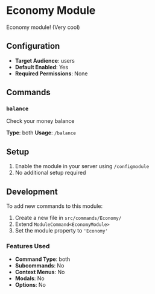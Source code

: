 # Economy Module

Economy module! (Very cool)

## Configuration

- **Target Audience**: users
- **Default Enabled**: Yes
- **Required Permissions**: None

## Commands

### `balance`
Check your money balance

**Type**: both
**Usage**: `/balance`

## Setup

1. Enable the module in your server using `/configmodule`
2. No additional setup required

## Development

To add new commands to this module:
1. Create a new file in `src/commands/Economy/`
2. Extend `ModuleCommand<EconomyModule>`
3. Set the module property to `'Economy'`

### Features Used

- **Command Type**: both
- **Subcommands**: No
- **Context Menus**: No
- **Modals**: No
- **Options**: No

